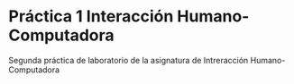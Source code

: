 # Práctica 1 Interacción Humano-Computadora
Segunda práctica de laboratorio de la asignatura de Intreracción Humano-Computadora

